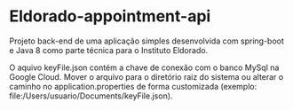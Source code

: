 # Eldorado-appointment-api

Projeto back-end de uma aplicação simples desenvolvida com spring-boot e Java 8 como parte técnica para o Instituto Eldorado.

O aquivo keyFile.json contém a chave de conexão com o banco MySql na Google Cloud. Mover o arquivo para o diretório raiz do sistema ou alterar o caminho no application.properties de forma customizada (exemplo: file:/Users/usuario/Documents/keyFile.json).
